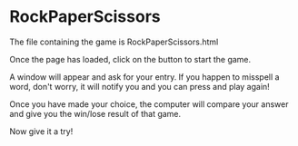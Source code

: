 # RockPaperScissors

The file containing the game is RockPaperScissors.html

Once the page has loaded, click on the button to start the game.

A window will appear and ask for your entry. If you happen to misspell a word, don't worry, it will notify you and you can press and play again! 

Once you have made your choice, the computer will compare your answer and give you the win/lose result of that game. 

Now give it a try! 
